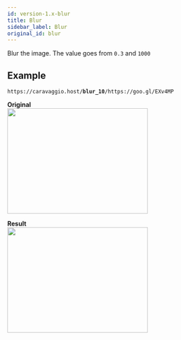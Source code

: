 ```yaml
---
id: version-1.x-blur
title: Blur
sidebar_label: Blur
original_id: blur
---
```


Blur the image. The value goes from `0.3` and `1000`

## Example

<code>https&#8203;:&#8203;//caravaggio.host/<strong>blur_10</strong>/https&#8203;:&#8203;//goo.gl/EXv4MP</code>


**Original**     
<img width="320" height="240" src="assets/example/girls.jpeg" />

**Result**     
<img width="320" height="240" src="assets/example/blur.jpeg" />